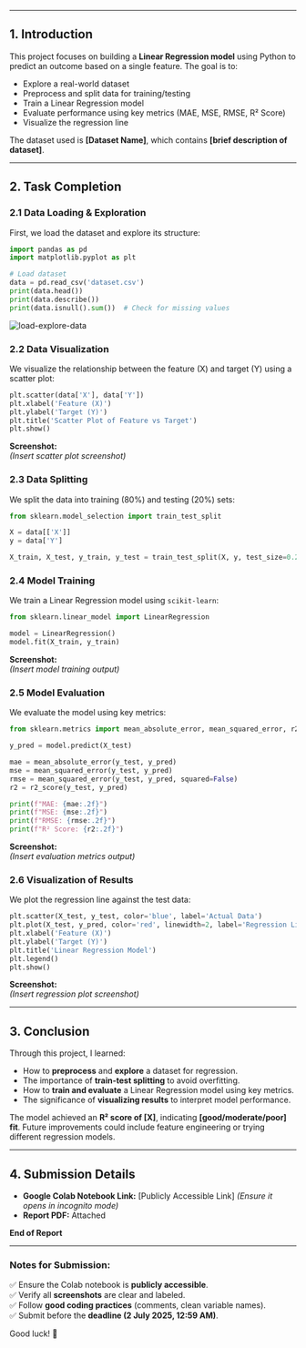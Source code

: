 
---

## **1. Introduction**  
This project focuses on building a **Linear Regression model** using Python to predict an outcome based on a single feature. The goal is to:  
- Explore a real-world dataset  
- Preprocess and split data for training/testing  
- Train a Linear Regression model  
- Evaluate performance using key metrics (MAE, MSE, RMSE, R² Score)  
- Visualize the regression line  

The dataset used is **[Dataset Name]**, which contains **[brief description of dataset]**.  

---

## **2. Task Completion**  

### **2.1 Data Loading & Exploration**  
First, we load the dataset and explore its structure:  

```python
import pandas as pd
import matplotlib.pyplot as plt

# Load dataset
data = pd.read_csv('dataset.csv')
print(data.head())
print(data.describe())
print(data.isnull().sum())  # Check for missing values
```

![load-explore-data](/AI/ML/screenshots/load-explore-data.png) 

### **2.2 Data Visualization**  
We visualize the relationship between the feature (X) and target (Y) using a scatter plot:  

```python
plt.scatter(data['X'], data['Y'])
plt.xlabel('Feature (X)')
plt.ylabel('Target (Y)')
plt.title('Scatter Plot of Feature vs Target')
plt.show()
```

**Screenshot:**  
*(Insert scatter plot screenshot)*  

### **2.3 Data Splitting**  
We split the data into training (80%) and testing (20%) sets:  

```python
from sklearn.model_selection import train_test_split

X = data[['X']]
y = data['Y']

X_train, X_test, y_train, y_test = train_test_split(X, y, test_size=0.2, random_state=42)
```

### **2.4 Model Training**  
We train a Linear Regression model using `scikit-learn`:  

```python
from sklearn.linear_model import LinearRegression

model = LinearRegression()
model.fit(X_train, y_train)
```

**Screenshot:**  
*(Insert model training output)*  

### **2.5 Model Evaluation**  
We evaluate the model using key metrics:  

```python
from sklearn.metrics import mean_absolute_error, mean_squared_error, r2_score

y_pred = model.predict(X_test)

mae = mean_absolute_error(y_test, y_pred)
mse = mean_squared_error(y_test, y_pred)
rmse = mean_squared_error(y_test, y_pred, squared=False)
r2 = r2_score(y_test, y_pred)

print(f"MAE: {mae:.2f}")
print(f"MSE: {mse:.2f}")
print(f"RMSE: {rmse:.2f}")
print(f"R² Score: {r2:.2f}")
```

**Screenshot:**  
*(Insert evaluation metrics output)*  

### **2.6 Visualization of Results**  
We plot the regression line against the test data:  

```python
plt.scatter(X_test, y_test, color='blue', label='Actual Data')
plt.plot(X_test, y_pred, color='red', linewidth=2, label='Regression Line')
plt.xlabel('Feature (X)')
plt.ylabel('Target (Y)')
plt.title('Linear Regression Model')
plt.legend()
plt.show()
```

**Screenshot:**  
*(Insert regression plot screenshot)*  

---

## **3. Conclusion**  
Through this project, I learned:  
- How to **preprocess** and **explore** a dataset for regression.  
- The importance of **train-test splitting** to avoid overfitting.  
- How to **train and evaluate** a Linear Regression model using key metrics.  
- The significance of **visualizing results** to interpret model performance.  

The model achieved an **R² score of [X]**, indicating **[good/moderate/poor] fit**. Future improvements could include feature engineering or trying different regression models.  

---

## **4. Submission Details**  
- **Google Colab Notebook Link:** [Publicly Accessible Link] *(Ensure it opens in incognito mode)*  
- **Report PDF:** Attached  

**End of Report**  

---

### **Notes for Submission:**  
✅ Ensure the Colab notebook is **publicly accessible**.  
✅ Verify all **screenshots** are clear and labeled.  
✅ Follow **good coding practices** (comments, clean variable names).  
✅ Submit before the **deadline (2 July 2025, 12:59 AM)**.  

Good luck! 🚀